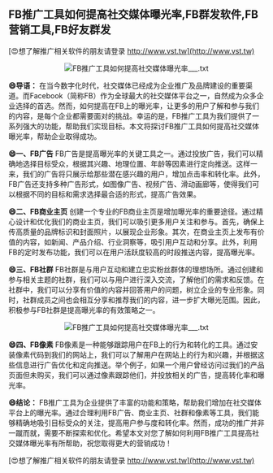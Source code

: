 ## **FB推广工具如何提高社交媒体曝光率,FB群发软件,FB营销工具,FB好友群发**

[😍想了解推广相关软件的朋友请登录 http://www.vst.tw](http://www.vst.tw)

 <center><img src="https://vst.tw/MP4/tuiguang/png/7.png" alt="FB推广工具如何提高社交媒体曝光率___.txt"></center>

**😄导语：**
在当今数字化时代，社交媒体已经成为企业推广及品牌建设的重要渠道。而Facebook（简称FB）作为全球最大的社交媒体平台之一，自然成为众多企业选择的首选。然而，如何提高在FB上的曝光率，让更多的用户了解和参与我们的内容，是每个企业都需要面对的挑战。幸运的是，FB推广工具为我们提供了一系列强大的功能，帮助我们实现目标。本文将探讨FB推广工具如何提高社交媒体曝光率，帮助企业取得成功。

**😄一、FB广告**
FB广告是提高曝光率的关键工具之一。通过投放广告，我们可以精确地选择目标受众，根据其兴趣、地理位置、年龄等因素进行定向推送。这样一来，我们的广告将只展示给那些潜在感兴趣的用户，增加点击率和转化率。此外，FB广告还支持多种广告形式，如图像广告、视频广告、滑动画廊等，使得我们可以根据不同的目标和需求选择最合适的形式，提高广告效果。

**😄二、FB商业主页**
创建一个专业的FB商业主页是增加曝光率的重要途径。通过精心设计和优化我们的商业主页，我们可以吸引更多用户关注和参与。首先，确保上传高质量的品牌标识和封面照片，以展现企业形象。其次，在商业主页上发布有价值的内容，如新闻、产品介绍、行业洞察等，吸引用户互动和分享。此外，利用FB的定时发布功能，我们可以在用户活跃度较高的时段推送内容，提高曝光率。

**😄三、FB社群**
FB社群是与用户互动和建立忠实粉丝群体的理想场所。通过创建和参与相关主题的社群，我们可以与用户进行深入交流，了解他们的需求和反馈。在社群中，我们可以分享有价值的内容并回答用户的问题，树立企业的专业形象。同时，社群成员之间也会相互分享和推荐我们的内容，进一步扩大曝光范围。因此，积极参与FB社群是提高曝光率的有效策略之一。

 <center><img src="https://vst.tw/MP4/tuiguang/png/2.png" alt="FB推广工具如何提高社交媒体曝光率___.txt"></center>

**😄四、FB像素**
FB像素是一种能够跟踪用户在FB上的行为和转化的工具。通过安装像素代码到我们的网站上，我们可以了解用户在网站上的行为和兴趣，并根据这些信息进行广告优化和定向推送。举个例子，如果一个用户曾经访问过我们的产品页面但未购买，我们可以通过像素跟踪他们，并投放相关的广告，提高转化率和曝光率。

**😄结论：**
FB推广工具为企业提供了丰富的功能和策略，帮助我们增加在社交媒体平台上的曝光率。通过合理利用FB广告、商业主页、社群和像素等工具，我们能够精确地吸引目标受众的关注，提高用户参与度和转化率。然而，成功的推广并非一蹴而就，需要不断探索和优化。希望本文对您了解如何利用FB推广工具提高社交媒体曝光率有所帮助，祝您取得更大的营销成功！

[😍想了解推广相关软件的朋友请登录 http://www.vst.tw](http://www.vst.tw)



